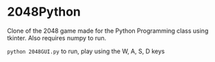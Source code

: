 # 2048Python

Clone of the 2048 game made for the Python Programming class using tkinter. Also requires numpy to run.


``` python 2048GUI.py ``` to run, play using the W, A, S, D keys

